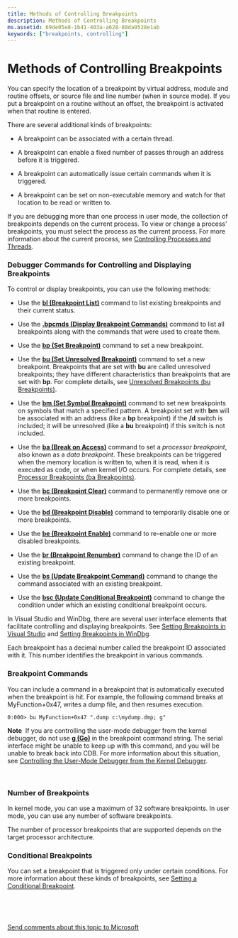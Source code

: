 ```yaml
---
title: Methods of Controlling Breakpoints
description: Methods of Controlling Breakpoints
ms.assetid: 69de05e8-1b41-403a-a628-88da9528e1ab
keywords: ["breakpoints, controlling"]
---
```


# Methods of Controlling Breakpoints


You can specify the location of a breakpoint by virtual address, module and routine offsets, or source file and line number (when in source mode). If you put a breakpoint on a routine without an offset, the breakpoint is activated when that routine is entered.

There are several additional kinds of breakpoints:

-   A breakpoint can be associated with a certain thread.

-   A breakpoint can enable a fixed number of passes through an address before it is triggered.

-   A breakpoint can automatically issue certain commands when it is triggered.

-   A breakpoint can be set on non-executable memory and watch for that location to be read or written to.

If you are debugging more than one process in user mode, the collection of breakpoints depends on the current process. To view or change a process' breakpoints, you must select the process as the current process. For more information about the current process, see [Controlling Processes and Threads](controlling-processes-and-threads.md).

### <span id="methods_of_controlling_and_displaying_breakpoints"></span><span id="METHODS_OF_CONTROLLING_AND_DISPLAYING_BREAKPOINTS"></span>Debugger Commands for Controlling and Displaying Breakpoints

To control or display breakpoints, you can use the following methods:

-   Use the [**bl (Breakpoint List)**](https://msdn.microsoft.com/library/windows/hardware/ff538891) command to list existing breakpoints and their current status.

-   Use the [**.bpcmds (Display Breakpoint Commands)**](https://msdn.microsoft.com/library/windows/hardware/ff562153) command to list all breakpoints along with the commands that were used to create them.

-   Use the [**bp (Set Breakpoint)**](https://msdn.microsoft.com/library/windows/hardware/ff538903) command to set a new breakpoint.

-   Use the [**bu (Set Unresolved Breakpoint)**](https://msdn.microsoft.com/library/windows/hardware/ff538903) command to set a new breakpoint. Breakpoints that are set with **bu** are called unresolved breakpoints; they have different characteristics than breakpoints that are set with **bp**. For complete details, see [Unresolved Breakpoints (bu Breakpoints)](unresolved-breakpoints---bu-breakpoints-.md).

-   Use the [**bm (Set Symbol Breakpoint)**](https://msdn.microsoft.com/library/windows/hardware/ff538903) command to set new breakpoints on symbols that match a specified pattern. A breakpoint set with **bm** will be associated with an address (like a **bp** breakpoint) if the **/d** switch is included; it will be unresolved (like a **bu** breakpoint) if this switch is not included.

-   Use the [**ba (Break on Access)**](https://msdn.microsoft.com/library/windows/hardware/ff538165) command to set a *processor breakpoint*, also known as a *data breakpoint*. These breakpoints can be triggered when the memory location is written to, when it is read, when it is executed as code, or when kernel I/O occurs. For complete details, see [Processor Breakpoints (ba Breakpoints)](processor-breakpoints---ba-breakpoints-.md).

-   Use the [**bc (Breakpoint Clear)**](https://msdn.microsoft.com/library/windows/hardware/ff538168) command to permanently remove one or more breakpoints.

-   Use the [**bd (Breakpoint Disable)**](https://msdn.microsoft.com/library/windows/hardware/ff538172) command to temporarily disable one or more breakpoints.

-   Use the [**be (Breakpoint Enable)**](https://msdn.microsoft.com/library/windows/hardware/ff538855) command to re-enable one or more disabled breakpoints.

-   Use the [**br (Breakpoint Renumber)**](https://msdn.microsoft.com/library/windows/hardware/ff538942) command to change the ID of an existing breakpoint.

-   Use the [**bs (Update Breakpoint Command)**](https://msdn.microsoft.com/library/windows/hardware/ff538958) command to change the command associated with an existing breakpoint.

-   Use the [**bsc (Update Conditional Breakpoint)**](https://msdn.microsoft.com/library/windows/hardware/ff538950) command to change the condition under which an existing conditional breakpoint occurs.

In Visual Studio and WinDbg, there are several user interface elements that facilitate controlling and displaying breakpoints. See [Setting Breakpoints in Visual Studio](setting-breakpoints-in-visual-studio.md) and [Setting Breakpoints in WinDbg](setting-breakpoints-in-windbg.md).

Each breakpoint has a decimal number called the breakpoint ID associated with it. This number identifies the breakpoint in various commands.

### <span id="breakpoint_commands"></span><span id="BREAKPOINT_COMMANDS"></span>Breakpoint Commands

You can include a command in a breakpoint that is automatically executed when the breakpoint is hit. For example, the following command breaks at MyFunction+0x47, writes a dump file, and then resumes execution.

``` syntax
0:000> bu MyFunction+0x47 ".dump c:\mydump.dmp; g" 
```

**Note**  If you are controlling the user-mode debugger from the kernel debugger, do not use [**g (Go)**](https://msdn.microsoft.com/library/windows/hardware/ff549693) in the breakpoint command string. The serial interface might be unable to keep up with this command, and you will be unable to break back into CDB. For more information about this situation, see [Controlling the User-Mode Debugger from the Kernel Debugger](controlling-the-user-mode-debugger-from-the-kernel-debugger.md).

 

### <span id="number_of_breakpoints"></span><span id="NUMBER_OF_BREAKPOINTS"></span>Number of Breakpoints

In kernel mode, you can use a maximum of 32 software breakpoints. In user mode, you can use any number of software breakpoints.

The number of processor breakpoints that are supported depends on the target processor architecture.

### <span id="conditional_breakpoints"></span><span id="CONDITIONAL_BREAKPOINTS"></span>Conditional Breakpoints

You can set a breakpoint that is triggered only under certain conditions. For more information about these kinds of breakpoints, see [Setting a Conditional Breakpoint](setting-a-conditional-breakpoint.md).

 

 

[Send comments about this topic to Microsoft](mailto:wsddocfb@microsoft.com?subject=Documentation%20feedback%20[debugger\debugger]:%20Methods%20of%20Controlling%20Breakpoints%20%20RELEASE:%20%284/24/2017%29&body=%0A%0APRIVACY%20STATEMENT%0A%0AWe%20use%20your%20feedback%20to%20improve%20the%20documentation.%20We%20don't%20use%20your%20email%20address%20for%20any%20other%20purpose,%20and%20we'll%20remove%20your%20email%20address%20from%20our%20system%20after%20the%20issue%20that%20you're%20reporting%20is%20fixed.%20While%20we're%20working%20to%20fix%20this%20issue,%20we%20might%20send%20you%20an%20email%20message%20to%20ask%20for%20more%20info.%20Later,%20we%20might%20also%20send%20you%20an%20email%20message%20to%20let%20you%20know%20that%20we've%20addressed%20your%20feedback.%0A%0AFor%20more%20info%20about%20Microsoft's%20privacy%20policy,%20see%20http://privacy.microsoft.com/default.aspx. "Send comments about this topic to Microsoft")




